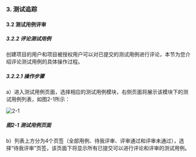 ### 3. 测试追踪

#### 3.2 测试用例评审

##### 3.2.2 评论测试用例

创建项目的用户和项目被授权用户可以对已提交的测试用例进行评论，本节为您介绍评论测试用例的具体操作过程。

##### 3.2.2.1 操作步骤

a）进入测试用例页面，选择相应的测试用例模块，右侧页面将展示该模块下的测试用例列表，如图2-1所示：

![2-1](https://www.feisuanyz.com/fstest/cszz/pingshen/pinglun_2_1.png)

##### 图2-1 测试用例页面

b）列表上方分为4个页签（全部用例、待我评审、评审通过和评审未通过），选择“待我评审”页签，该页面下将显示所有已提交可以进行评论和评审的测试用例。
